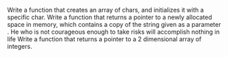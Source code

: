 Write a function that creates an array of chars, and initializes it with a specific char.
Write a function that returns a pointer to a newly allocated space in memory, which contains a copy of the string given as a parameter
. He who is not courageous enough to take risks will accomplish nothing in life
Write a function that returns a pointer to a 2 dimensional array of integers.
